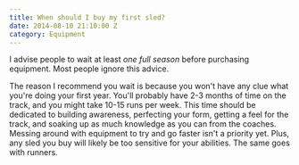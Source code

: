 ```yaml
---
title: When should I buy my first sled?
date: 2014-08-10 21:10:00 Z
category: Equipment
---
```


I advise people to wait at least *one full season* before purchasing equipment. Most people ignore this advice.

The reason I recommend you wait is because you won't have any clue what you're doing your first year. You'll probably have 2-3 months of time on the track, and you might take 10-15 runs per week. This time should be dedicated to building awareness, perfecting your form, getting a feel for the track, and soaking up as much knowledge as you can from the coaches. Messing around with equipment to try and go faster isn't a priority yet. Plus, any sled you buy will likely be too sensitive for your abilities. The same goes with runners.
